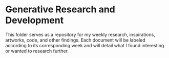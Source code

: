 # Generative Research and Development

This folder serves as a repository for my weekly research, inspirations, artworks, code, and other findings. Each document will be labeled according to its corresponding week and will detail what I found interesting or wanted to research further.
